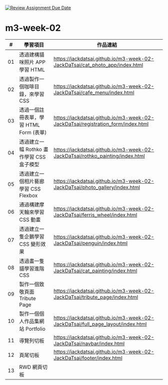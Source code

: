 [![Review Assignment Due Date](https://classroom.github.com/assets/deadline-readme-button-24ddc0f5d75046c5622901739e7c5dd533143b0c8e959d652212380cedb1ea36.svg)](https://classroom.github.com/a/vlJXFE8Y)

# m3-week-02

| #  | 學習項目                        | 作品連結                                                                            |
|----|-----------------------------|---------------------------------------------------------------------------------|
| 01 | 透過建構貓咪照片 APP 學習 HTML        | https://jackdatsai.github.io/m3-week-02-JackDaTsai/cat_photo_app/index.html     |
| 02 | 透過製作一個咖啡目錄，來學習 CSS          | https://jackdatsai.github.io/m3-week-02-JackDaTsai/cafe_menu/index.html         |
| 03 | 透過一個註冊表單，學習 HTML Form (表單)  | https://jackdatsai.github.io/m3-week-02-JackDaTsai/registration_form/index.html |
| 04 | 透過建立一幅 Rothko 畫作學習 CSS 盒子模型 | https://jackdatsai.github.io/m3-week-02-JackDaTsai/rothko_painting/index.html   |
| 05 | 透過建立一個相片藝廊學習 CSS Flexbox    | https://jackdatsai.github.io/m3-week-02-JackDaTsai/photo_gallery/index.html     |
| 06 | 通過構建摩天輪來學習 CSS 動畫           | https://jackdatsai.github.io/m3-week-02-JackDaTsai/ferris_wheel/index.html      |
| 07 | 透過建立一隻企鵝學習 CSS 變形效果         | https://jackdatsai.github.io/m3-week-02-JackDaTsai/penguin/index.html           |
| 08 | 透過畫一隻貓學習進階 CSS              | https://jackdatsai.github.io/m3-week-02-JackDaTsai/cat_painting/index.html      |
| 09 | 製作一個致敬頁面 Tribute Page       | https://jackdatsai.github.io/m3-week-02-JackDaTsai/tribute_page/index.html      |
| 10 | 製作一個個人作品集網站 Portfolio       | https://jackdatsai.github.io/m3-week-02-JackDaTsai/full_page_layout/index.html  |
| 11 | 導覽列切板                       | https://jackdatsai.github.io/m3-week-02-JackDaTsai/navbar/index.html            |
| 12 | 頁尾切板                        | https://jackdatsai.github.io/m3-week-02-JackDaTsai/footer/index.html            |
| 13 | RWD 網頁切板                    |                                                                                 |